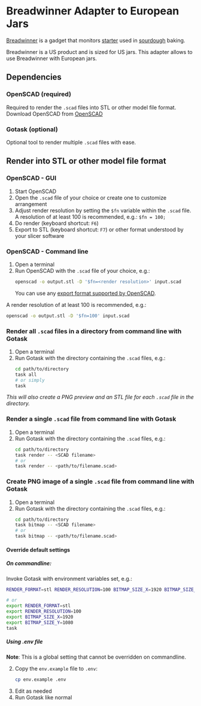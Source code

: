 # Breadwinner Adapter to European Jars
[Breadwinner](https://breadwinner.life/) is a gadget that monitors
[starter](https://en.wikipedia.org/wiki/Sourdough#Starter)
used in [sourdough](https://en.wikipedia.org/wiki/Sourdough) baking.

Breadwinner is a US product and is sized for US jars. This adapter allows to use Breadwinner with European jars.

## Dependencies
### OpenSCAD (required)
Required to render the `.scad` files into STL or other model file format.
Download OpenSCAD from [OpenSCAD](https://www.openscad.org/downloads.html)

### Gotask (optional)
Optional tool to render multiple `.scad` files with ease.

## Render into STL or other model file format

### OpenSCAD - GUI
1. Start OpenSCAD
2. Open the `.scad` file of your choice or create one to customize arrangement
3. Adjust render resolution by setting the `$fn` variable within the `.scad` file.
   A resolution of at least 100 is recommended, e.g.: `$fn = 100;`
4. Do render (keyboard shortcut: `F6`)
5. Export to STL (keyboard shortcut: `F7`) or other format understood by your slicer software

### OpenSCAD - Command line
1. Open a terminal
2. Run OpenSCAD with the `.scad` file of your choice, e.g.:
   ```bash
   openscad -o output.stl -D '$fn=<render resolution>' input.scad
   ```
   You can use any [export format supported by OpenSCAD](https://en.wikibooks.org/wiki/OpenSCAD_User_Manual/Export).
   
A render resolution of at least 100 is recommended, e.g.:
```bash
openscad -o output.stl -D '$fn=100' input.scad
```

### Render all `.scad` files in a directory from command line with Gotask
1. Open a terminal
2. Run Gotask with the directory containing the `.scad` files, e.g.:
   ```bash
   cd path/to/directory
   task all
   # or simply
   task
   ```

*This will also create a PNG preview and an STL file for each `.scad` file in the directory.*

### Render a single `.scad` file from command line with Gotask
1. Open a terminal
2. Run Gotask with the directory containing the `.scad` files, e.g.:
   ```bash
   cd path/to/directory
   task render -- <SCAD filename>
   # or
   task render -- <path/to/filename.scad>
   ```

### Create PNG image of a single `.scad` file from command line with Gotask
1. Open a terminal
2. Run Gotask with the directory containing the `.scad` files, e.g.:
   ```bash
   cd path/to/directory
   task bitmap -- <SCAD filename>
   # or
   task bitmap -- <path/to/filename.scad>
   ```

#### Override default settings
##### On commandline:
Invoke Gotask with environment variables set, e.g.:
```bash
RENDER_FORMAT=stl RENDER_RESOLUTION=100 BITMAP_SIZE_X=1920 BITMAP_SIZE_Y=1080 task

# or
export RENDER_FORMAT=stl
export RENDER_RESOLUTION=100
export BITMAP_SIZE_X=1920
export BITMAP_SIZE_Y=1080
task
```

##### Using .env file
**Note**: This is a global setting that cannot be overridden on commandline.

2. Copy the `env.example` file to `.env`:
   ```bash
   cp env.example .env
   ```
2. Edit as needed
3. Run Gotask like normal
